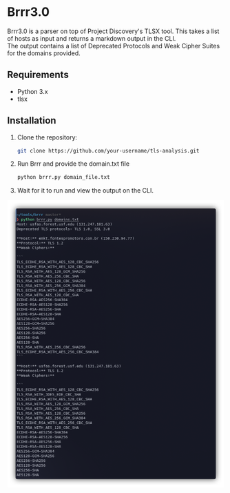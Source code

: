 # Brrr3.0

Brrr3.0 is a parser on top of Project Discovery's TLSX tool. This takes a list of hosts as input and returns a markdown output in the CLI. <br>
The output contains a list of Deprecated Protocols and Weak Cipher Suites for the domains provided. 

## Requirements

- Python 3.x
- tlsx 

## Installation

1. Clone the repository:

   ```bash
   git clone https://github.com/your-username/tls-analysis.git
   ```

2. Run Brrr and provide the domain.txt file
   
   ```bash
   python brrr.py domain_file.txt
   ```

3. Wait for it to run and view the output on the CLI.

![output.png](images/out.png)
